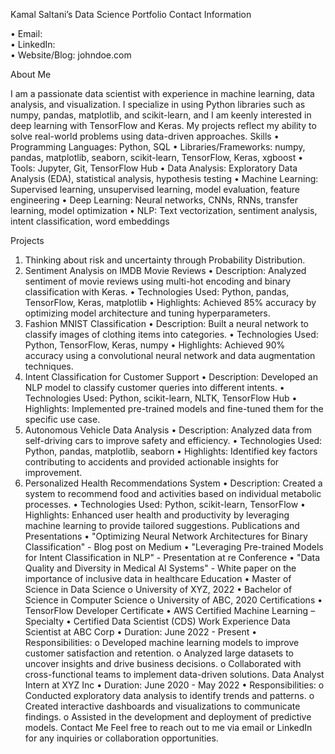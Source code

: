 Kamal Saltani’s Data Science Portfolio
Contact Information

•	Email:  
•	LinkedIn:  
•	Website/Blog: johndoe.com


About Me

I am a passionate data scientist with experience in machine learning, data analysis, and visualization. I specialize in using Python libraries such as numpy, pandas, matplotlib, and scikit-learn, and I am keenly interested in deep learning with TensorFlow and Keras. My projects reflect my ability to solve real-world problems using data-driven approaches.
Skills
•	Programming Languages: Python, SQL
•	Libraries/Frameworks: numpy, pandas, matplotlib, seaborn, scikit-learn, TensorFlow, Keras, xgboost
•	Tools: Jupyter, Git, TensorFlow Hub
•	Data Analysis: Exploratory Data Analysis (EDA), statistical analysis, hypothesis testing
•	Machine Learning: Supervised learning, unsupervised learning, model evaluation, feature engineering
•	Deep Learning: Neural networks, CNNs, RNNs, transfer learning, model optimization
•	NLP: Text vectorization, sentiment analysis, intent classification, word embeddings

Projects
1.	Thinking about risk and uncertainty through Probability Distribution.
2. Sentiment Analysis on IMDB Movie Reviews
•	Description: Analyzed sentiment of movie reviews using multi-hot encoding and binary classification with Keras.
•	Technologies Used: Python, pandas, TensorFlow, Keras, matplotlib
•	Highlights: Achieved 85% accuracy by optimizing model architecture and tuning hyperparameters.
3. Fashion MNIST Classification
•	Description: Built a neural network to classify images of clothing items into categories.
•	Technologies Used: Python, TensorFlow, Keras, numpy
•	Highlights: Achieved 90% accuracy using a convolutional neural network and data augmentation techniques.
4. Intent Classification for Customer Support
•	Description: Developed an NLP model to classify customer queries into different intents.
•	Technologies Used: Python, scikit-learn, NLTK, TensorFlow Hub
•	Highlights: Implemented pre-trained models and fine-tuned them for the specific use case.
5. Autonomous Vehicle Data Analysis
•	Description: Analyzed data from self-driving cars to improve safety and efficiency.
•	Technologies Used: Python, pandas, matplotlib, seaborn
•	Highlights: Identified key factors contributing to accidents and provided actionable insights for improvement.
6. Personalized Health Recommendations System
•	Description: Created a system to recommend food and activities based on individual metabolic processes.
•	Technologies Used: Python, scikit-learn, TensorFlow
•	Highlights: Enhanced user health and productivity by leveraging machine learning to provide tailored suggestions.
Publications and Presentations
•	"Optimizing Neural Network Architectures for Binary Classification" - Blog post on Medium
•	"Leveraging Pre-trained Models for Intent Classification in NLP" - Presentation at re
Conference
•	"Data Quality and Diversity in Medical AI Systems" - White paper on the importance of inclusive data in healthcare
Education
•	Master of Science in Data Science
o	University of XYZ, 2022
•	Bachelor of Science in Computer Science
o	University of ABC, 2020
Certifications
•	TensorFlow Developer Certificate
•	AWS Certified Machine Learning – Specialty
•	Certified Data Scientist (CDS)
Work Experience
Data Scientist at ABC Corp
•	Duration: June 2022 - Present
•	Responsibilities:
o	Developed machine learning models to improve customer satisfaction and retention.
o	Analyzed large datasets to uncover insights and drive business decisions.
o	Collaborated with cross-functional teams to implement data-driven solutions.
Data Analyst Intern at XYZ Inc
•	Duration: June 2020 - May 2022
•	Responsibilities:
o	Conducted exploratory data analysis to identify trends and patterns.
o	Created interactive dashboards and visualizations to communicate findings.
o	Assisted in the development and deployment of predictive models.
Contact Me
Feel free to reach out to me via email or LinkedIn for any inquiries or collaboration opportunities.
